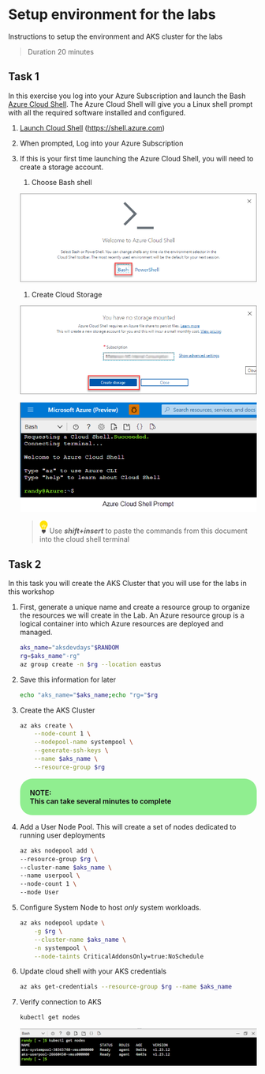 # Setup environment for the labs 
Instructions to setup the environment and AKS cluster for the labs 

>Duration 20 minutes

## Task 1
In this exercise you log into your Azure Subscription and launch the Bash [Azure Cloud Shell](https://docs.microsoft.com/en-us/azure/cloud-shell/overview). The Azure Cloud Shell will give you a Linux shell prompt with all the required software installed and configured.  

1. [Launch Cloud Shell](https://shell.azure.com)  (https://shell.azure.com)
1. When prompted, Log into your Azure Subscription 
1. If this is your first time launching the Azure Cloud Shell, you will need to create a storage account. 

    1. Choose Bash shell

    ![Welcome Cloud Shell](content/image-1.png) 
    
    1. Create Cloud Storage

    ![](content/image-2.png)    

    ![](content/image-3.png "Azure Cloud Shell Bash prompt")
    >![](content/idea.png) Use ***shift+insert*** to paste the commands from this document into the cloud shell terminal

## Task 2
In this task you will create the AKS Cluster that you will use for the labs in this workshop

1. First, generate a unique name and create a resource group to organize the resources we will create in the Lab.  An Azure resource group is a logical container into which Azure resources are deployed and managed.

    ```bash
    aks_name="aksdevdays"$RANDOM
    rg=$aks_name"-rg"
    az group create -n $rg --location eastus
    ```

1. Save this information for later 
    ```bash
    echo "aks_name="$aks_name;echo "rg="$rg
    ```

1. Create the AKS Cluster

    ```bash
    az aks create \
        --node-count 1 \
        --nodepool-name systempool \
        --generate-ssh-keys \
        --name $aks_name \
        --resource-group $rg
    ```

    <div style="border-radius: 25px; background: lightgreen; padding: 20px; margin: 15px 0 15px 0" > 

    <div><b>NOTE:</div>
    This can take several minutes to complete 
    </b></div>    

1. Add a User Node Pool. This will create a set of nodes dedicated to running user deployments 

    ```bash
    az aks nodepool add \
    --resource-group $rg \
    --cluster-name $aks_name \
    --name userpool \
    --node-count 1 \
    --mode User
    ```

1. Configure System Node to host *only* system workloads.

    ```bash
    az aks nodepool update \
        -g $rg \
        --cluster-name $aks_name \
        -n systempool \
        --node-taints CriticalAddonsOnly=true:NoSchedule
    ```


1. Update cloud shell with your AKS credentials 

    ```bash
    az aks get-credentials --resource-group $rg --name $aks_name
    ```

1. Verify connection to AKS
    ```bash
    kubectl get nodes
    ```
    ![get nodes](content/image-nodes.png)

    